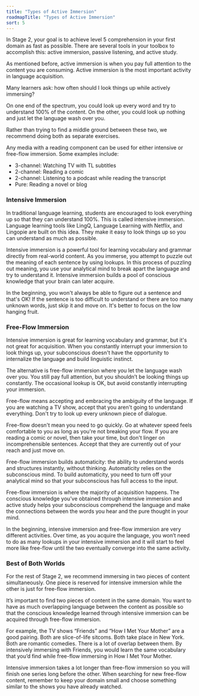 ```yaml
---
title: "Types of Active Immersion"
roadmapTitle: "Types of Active Immersion"
sort: 5
---
```


In Stage 2, your goal is to achieve level 5 comprehension in your first domain as fast as possible. There are several tools in your toolbox to accomplish this: active immersion, passive listening, and active study.

As mentioned before, active immersion is when you pay full attention to the content you are consuming. Active immersion is the most important activity in language acquisition.

Many learners ask: how often should I look things up while actively immersing?

On one end of the spectrum, you could look up every word and try to understand 100% of the content. On the other, you could look up nothing and just let the language wash over you.

Rather than trying to find a middle ground between these two, we recommend doing both as separate exercises.

Any media with a reading component can be used for either intensive or free-flow immersion. Some examples include:
* 3-channel: Watching TV with TL subtitles
* 2-channel: Reading a comic
* 2-channel: Listening to a podcast while reading the transcript
* Pure: Reading a novel or blog

### Intensive Immersion

In traditional language learning, students are encouraged to look everything up so that they can understand 100%. This is called intensive immersion. Language learning tools like LingQ, Language Learning with Netflix, and Lingopie are built on this idea. They make it easy to look things up so you can understand as much as possible.

Intensive immersion is a powerful tool for learning vocabulary and grammar directly from real-world content. As you immerse, you attempt to puzzle out the meaning of each sentence by using lookups. In this process of puzzling out meaning, you use your analytical mind to break apart the language and try to understand it. Intensive immersion builds a pool of conscious knowledge that your brain can later acquire.

In the beginning, you won't always be able to figure out a sentence and that's OK! If the sentence is too difficult to understand or there are too many unknown words, just skip it and move on. It's better to focus on the low hanging fruit.


### Free-Flow Immersion

Intensive immersion is great for learning vocabulary and grammar, but it's not great for acquisition. When you constantly interrupt your immersion to look things up, your subconscious doesn't have the opportunity to internalize the language and build linguistic instinct.

The alternative is free-flow immersion where you let the language wash over you. You still pay full attention, but you shouldn’t be looking things up constantly. The occasional lookup is OK, but avoid constantly interrupting your immersion.

Free-flow means accepting and embracing the ambiguity of the language. If you are watching a TV show, accept that you aren't going to understand everything. Don't try to look up every unknown piece of dialogue.

Free-flow doesn't mean you need to go quickly. Go at whatever speed feels comfortable to you as long as you're not breaking your flow. If you are reading a comic or novel, then take your time, but don't linger on incomprehensible sentences. Accept that they are currently out of your reach and just move on.

Free-flow immersion builds automaticity: the ability to understand words and structures instantly, without thinking. Automaticity relies on the subconscious mind. To build automaticity, you need to turn off your analytical mind so that your subconscious has full access to the input.

Free-flow immersion is where the majority of acquisition happens. The conscious knowledge you’ve obtained through intensive immersion and active study helps your subconscious comprehend the language and make the connections between the words you hear and the pure thought in your mind.

In the beginning, intensive immersion and free-flow immersion are very different activities. Over time, as you acquire the language, you won’t need to do as many lookups in your intensive immersion and it will start to feel more like free-flow until the two eventually converge into the same activity.

### Best of Both Worlds

For the rest of Stage 2, we recommend immersing in two pieces of content simultaneously. One piece is reserved for intensive immersion while the other is just for free-flow immersion.

It’s important to find two pieces of content in the same domain. You want to have as much overlapping language between the content as possible so that the conscious knowledge learned through intensive immersion can be acquired through free-flow immersion.

For example, the TV shows “Friends” and “How I Met Your Mother” are a good pairing. Both are slice-of-life sitcoms. Both take place in New York. Both are romantic comedies. There is a lot of overlap between them. By intensively immersing with Friends, you would learn the same vocabulary that you’d find while free-flow immersing in How I Met Your Mother.

Intensive immersion takes a lot longer than free-flow immersion so you will finish one series long before the other. When searching for new free-flow content, remember to keep your domain small and choose something similar to the shows you have already watched.
